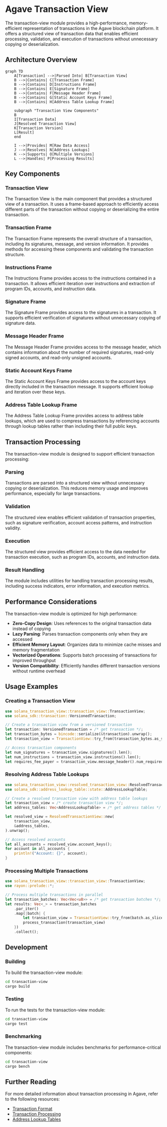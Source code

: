 # Agave Transaction View

The transaction-view module provides a high-performance, memory-efficient representation of transactions in the Agave blockchain platform. It offers a structured view of transaction data that enables efficient processing, validation, and execution of transactions without unnecessary copying or deserialization.

## Architecture Overview

```mermaid
graph TD
    A[Transaction] -->|Parsed Into| B[Transaction View]
    B -->|Contains| C[Transaction Frame]
    B -->|Contains| D[Instructions Frame]
    B -->|Contains| E[Signature Frame]
    B -->|Contains| F[Message Header Frame]
    B -->|Contains| G[Static Account Keys Frame]
    B -->|Contains| H[Address Table Lookup Frame]
    
    subgraph "Transaction View Components"
    B
    I[Transaction Data]
    J[Resolved Transaction View]
    K[Transaction Version]
    L[Result]
    end
    
    I -->|Provides| M[Raw Data Access]
    J -->|Resolves| N[Address Lookups]
    K -->|Supports| O[Multiple Versions]
    L -->|Handles| P[Processing Results]
```

## Key Components

### Transaction View
The Transaction View is the main component that provides a structured view of a transaction. It uses a frame-based approach to efficiently access different parts of the transaction without copying or deserializing the entire transaction.

### Transaction Frame
The Transaction Frame represents the overall structure of a transaction, including its signatures, message, and version information. It provides methods for accessing these components and validating the transaction structure.

### Instructions Frame
The Instructions Frame provides access to the instructions contained in a transaction. It allows efficient iteration over instructions and extraction of program IDs, accounts, and instruction data.

### Signature Frame
The Signature Frame provides access to the signatures in a transaction. It supports efficient verification of signatures without unnecessary copying of signature data.

### Message Header Frame
The Message Header Frame provides access to the message header, which contains information about the number of required signatures, read-only signed accounts, and read-only unsigned accounts.

### Static Account Keys Frame
The Static Account Keys Frame provides access to the account keys directly included in the transaction message. It supports efficient lookup and iteration over these keys.

### Address Table Lookup Frame
The Address Table Lookup Frame provides access to address table lookups, which are used to compress transactions by referencing accounts through lookup tables rather than including their full public keys.

## Transaction Processing

The transaction-view module is designed to support efficient transaction processing:

### Parsing
Transactions are parsed into a structured view without unnecessary copying or deserialization. This reduces memory usage and improves performance, especially for large transactions.

### Validation
The structured view enables efficient validation of transaction properties, such as signature verification, account access patterns, and instruction validity.

### Execution
The structured view provides efficient access to the data needed for transaction execution, such as program IDs, accounts, and instruction data.

### Result Handling
The module includes utilities for handling transaction processing results, including success indicators, error information, and execution metrics.

## Performance Considerations

The transaction-view module is optimized for high performance:

- **Zero-Copy Design**: Uses references to the original transaction data instead of copying
- **Lazy Parsing**: Parses transaction components only when they are accessed
- **Efficient Memory Layout**: Organizes data to minimize cache misses and memory fragmentation
- **Vectorized Operations**: Supports batch processing of transactions for improved throughput
- **Version Compatibility**: Efficiently handles different transaction versions without runtime overhead

## Usage Examples

### Creating a Transaction View

```rust
use solana_transaction_view::transaction_view::TransactionView;
use solana_sdk::transaction::VersionedTransaction;

// Create a transaction view from a versioned transaction
let transaction: VersionedTransaction = /* get transaction */;
let transaction_bytes = bincode::serialize(&transaction).unwrap();
let transaction_view = TransactionView::try_from(transaction_bytes.as_slice()).unwrap();

// Access transaction components
let num_signatures = transaction_view.signatures().len();
let num_instructions = transaction_view.instructions().len();
let requires_fee_payer = transaction_view.message_header().num_required_signatures() > 0;
```

### Resolving Address Table Lookups

```rust
use solana_transaction_view::resolved_transaction_view::ResolvedTransactionView;
use solana_sdk::address_lookup_table::state::AddressLookupTable;

// Create a resolved transaction view with address table lookups
let transaction_view = /* create transaction view */;
let address_tables: Vec<AddressLookupTable> = /* get address tables */;

let resolved_view = ResolvedTransactionView::new(
    transaction_view,
    &address_tables,
).unwrap();

// Access resolved accounts
let all_accounts = resolved_view.account_keys();
for account in all_accounts {
    println!("Account: {}", account);
}
```

### Processing Multiple Transactions

```rust
use solana_transaction_view::transaction_view::TransactionView;
use rayon::prelude::*;

// Process multiple transactions in parallel
let transaction_batches: Vec<Vec<u8>> = /* get transaction batches */;
let results: Vec<_> = transaction_batches
    .par_iter()
    .map(|batch| {
        let transaction_view = TransactionView::try_from(batch.as_slice()).unwrap();
        process_transaction(transaction_view)
    })
    .collect();
```

## Development

### Building

To build the transaction-view module:

```bash
cd transaction-view
cargo build
```

### Testing

To run the tests for the transaction-view module:

```bash
cd transaction-view
cargo test
```

### Benchmarking

The transaction-view module includes benchmarks for performance-critical components:

```bash
cd transaction-view
cargo bench
```

## Further Reading

For more detailed information about transaction processing in Agave, refer to the following resources:

- [Transaction Format](https://docs.anza.xyz/developing/programming-model/transactions)
- [Transaction Processing](https://docs.anza.xyz/validator/transaction-processing)
- [Address Lookup Tables](https://docs.anza.xyz/developing/programming-model/address-lookup-tables)